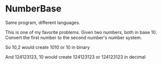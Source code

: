 # NumberBase

Same program, different languages.

This is one of my favorite problems. Given two numbers, both in base 10. Convert the first number to the second number's number system.

So 10,2 would create 1010 or 10 in binary

And 124123123, 10 would create 124123123 or 124123123 in decimal